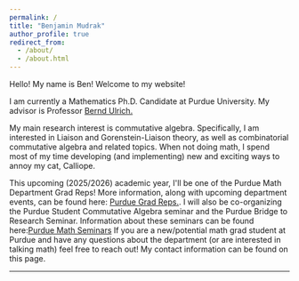 ```yaml
---
permalink: /
title: "Benjamin Mudrak"
author_profile: true
redirect_from: 
  - /about/
  - /about.html
---
```


Hello! My name is Ben! Welcome to my website!

I am currently a Mathematics Ph.D. Candidate at Purdue University. My advisor is Professor [Bernd Ulrich.](https://www.math.purdue.edu/~bulrich/)

My main research interest is commutative algebra. Specifically, I am interested in Liaison and Gorenstein-Liaison theory, as well as combinatorial commutative algebra and related topics. When not doing math, I spend most of my time developing (and implementing) new and exciting ways to annoy my cat, Calliope.

This upcoming (2025/2026) academic year, I'll be one of the Purdue Math Department Grad Reps! More information, along with upcoming department events, can be found here: [Purdue Grad Reps.](https://sites.google.com/site/pumareps/). I will also be co-organizing the Purdue Student Commutative Algebra seminar and the Purdue Bridge to Research Seminar. Information about these seminars can be found here:[Purdue Math Seminars](https://sites.google.com/site/pumareps/seminars)
If you are a new/potential math grad student at Purdue and have any questions about the department (or are interested in talking math) feel free to reach out! My contact information can be found on this page.

------

